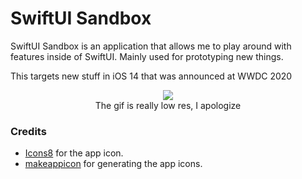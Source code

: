# SwiftUI Sandbox

SwiftUI Sandbox is an application that allows me to play around with features inside of SwiftUI. Mainly used for prototyping new things. 

This targets new stuff in iOS 14 that was announced at WWDC 2020

<p align="center">
	<img src="swiftui-sandbox.gif">
	<br>
	The gif is really low res, I apologize
</p>


### Credits
* [Icons8](https://icons8.com) for the app icon.
* [makeappicon](https://makeappicon.com) for generating the app icons.
